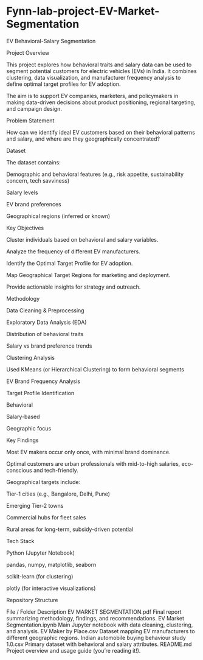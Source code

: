 # Fynn-lab-project-EV-Market-Segmentation
EV Behavioral-Salary Segmentation

Project Overview

This project explores how behavioral traits and salary data can be used to segment potential customers for electric vehicles (EVs) in India. It combines clustering, data visualization, and manufacturer frequency analysis to define optimal target profiles for EV adoption.

The aim is to support EV companies, marketers, and policymakers in making data-driven decisions about product positioning, regional targeting, and campaign design.


Problem Statement

How can we identify ideal EV customers based on their behavioral patterns and salary, and where are they geographically concentrated?


Dataset

The dataset contains:

Demographic and behavioral features (e.g., risk appetite, sustainability concern, tech savviness)

Salary levels

EV brand preferences

Geographical regions (inferred or known)


Key Objectives

Cluster individuals based on behavioral and salary variables.

Analyze the frequency of different EV manufacturers.

Identify the Optimal Target Profile for EV adoption.

Map Geographical Target Regions for marketing and deployment.

Provide actionable insights for strategy and outreach.


Methodology

Data Cleaning & Preprocessing

Exploratory Data Analysis (EDA)

Distribution of behavioral traits

Salary vs brand preference trends

Clustering Analysis

Used KMeans (or Hierarchical Clustering) to form behavioral segments

EV Brand Frequency Analysis

Target Profile Identification

Behavioral

Salary-based

Geographic focus


Key Findings

Most EV makers occur only once, with minimal brand dominance.

Optimal customers are urban professionals with mid-to-high salaries, eco-conscious and tech-friendly.

Geographical targets include:

Tier-1 cities (e.g., Bangalore, Delhi, Pune)

Emerging Tier-2 towns

Commercial hubs for fleet sales

Rural areas for long-term, subsidy-driven potential


Tech Stack

Python (Jupyter Notebook)

pandas, numpy, matplotlib, seaborn

scikit-learn (for clustering)

plotly (for interactive visualizations)


Repository Structure

File / Folder	Description
EV MARKET SEGMENTATION.pdf	Final report summarizing methodology, findings, and recommendations.
EV Market Segmentation.ipynb	Main Jupyter notebook with data cleaning, clustering, and analysis.
EV Maker by Place.csv	Dataset mapping EV manufacturers to different geographic regions.
Indian automobile buying behaviour study 1.0.csv	Primary dataset with behavioral and salary attributes.
README.md	Project overview and usage guide (you’re reading it!).




